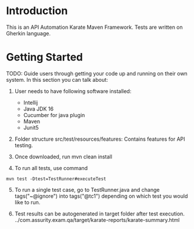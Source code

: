 # Introduction 
This is an API Automation Karate Maven Framework. Tests are written on Gherkin language.

# Getting Started
TODO: Guide users through getting your code up and running on their own system. In this section you can talk about:
1. User needs to have following software installed:
     - Intellij
     - Java JDK 16
     - Cucumber for java plugin
     - Maven
     - Junit5

2. Folder structure src/test/resources/features: Contains features for API testing.

3. Once downloaded, run mvn clean install

4. To run all tests, use command 
```shell script
mvn test -Dtest=TestRunner#executeTest
``` 
5. To run a single test case, go to TestRunner.java and change tags("~@ignore") into tags("@tc1") depending on which test you would like to run.

6. Test results can be autogenerated in target folder after test execution.
   ../com.assurity.exam.qa/target/karate-reports/karate-summary.html

